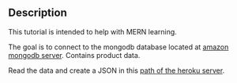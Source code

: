 ## Description

This tutorial is intended to help with MERN learning.

The goal is to connect to the mongodb database located at [amazon mongodb server](https://demo-mern.herokuapp.com/v1/productos.json). Contains product data.

Read the data and create a JSON in this [path of the heroku server](https://demo-mern.herokuapp.com/v1/productos.json).



